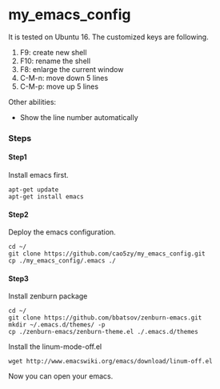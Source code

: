 # my_emacs_config

It is tested on Ubuntu 16. 
The customized keys are following.  
1. F9: create new shell
2. F10: rename the shell
3. F8: enlarge the current window
4. C-M-n: move down 5 lines
5. C-M-p: move up 5 lines

Other abilities:
- Show the line number automatically

### Steps
#### Step1
Install emacs first.  
```
apt-get update
apt-get install emacs
```
#### Step2
Deploy the emacs configuration.  
```
cd ~/
git clone https://github.com/cao5zy/my_emacs_config.git
cp ./my_emacs_config/.emacs ./
```

#### Step3 
Install zenburn package
```
cd ~/
git clone https://github.com/bbatsov/zenburn-emacs.git
mkdir ~/.emacs.d/themes/ -p
cp ./zenburn-emacs/zenburn-theme.el ./.emacs.d/themes
```

Install the linum-mode-off.el
```
wget http://www.emacswiki.org/emacs/download/linum-off.el 
```

Now you can open your emacs.


